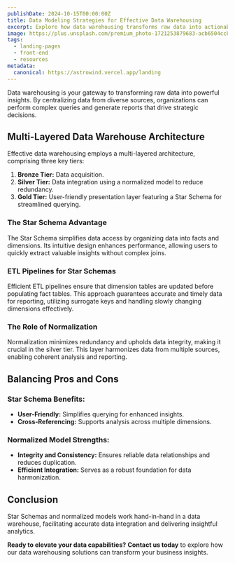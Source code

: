 ```yaml
---
publishDate: 2024-10-15T00:00:00Z
title: Data Modeling Strategies for Effective Data Warehousing
excerpt: Explore how data warehousing transforms raw data into actionable insights. Learn about multi-layered architecture, Star Schemas, and normalized models.
image: https://plus.unsplash.com/premium_photo-1721253879683-acb6504ccb7f?q=80&w=1032&auto=format&fit=crop&ixlib=rb-4.0.3&ixid=M3wxMjA3fDB8MHxwaG90by1wYWdlfHx8fGVufDB8fHx8fA%3D%3D
tags:
  - landing-pages
  - front-end
  - resources
metadata:
  canonical: https://astrowind.vercel.app/landing
---
```


Data warehousing is your gateway to transforming raw data into powerful insights. By centralizing data from diverse sources, organizations can perform complex queries and generate reports that drive strategic decisions.

## Multi-Layered Data Warehouse Architecture

Effective data warehousing employs a multi-layered architecture, comprising three key tiers: 

1. **Bronze Tier:** Data acquisition.
2. **Silver Tier:** Data integration using a normalized model to reduce redundancy.
3. **Gold Tier:** User-friendly presentation layer featuring a Star Schema for streamlined querying.

### The Star Schema Advantage

The Star Schema simplifies data access by organizing data into facts and dimensions. Its intuitive design enhances performance, allowing users to quickly extract valuable insights without complex joins.

### ETL Pipelines for Star Schemas

Efficient ETL pipelines ensure that dimension tables are updated before populating fact tables. This approach guarantees accurate and timely data for reporting, utilizing surrogate keys and handling slowly changing dimensions effectively.

### The Role of Normalization

Normalization minimizes redundancy and upholds data integrity, making it crucial in the silver tier. This layer harmonizes data from multiple sources, enabling coherent analysis and reporting.

## Balancing Pros and Cons

### Star Schema Benefits:
- **User-Friendly:** Simplifies querying for enhanced insights.
- **Cross-Referencing:** Supports analysis across multiple dimensions.

### Normalized Model Strengths:
- **Integrity and Consistency:** Ensures reliable data relationships and reduces duplication.
- **Efficient Integration:** Serves as a robust foundation for data harmonization.

## Conclusion

Star Schemas and normalized models work hand-in-hand in a data warehouse, facilitating accurate data integration and delivering insightful analytics. 

**Ready to elevate your data capabilities?** **Contact us today** to explore how our data warehousing solutions can transform your business insights.
